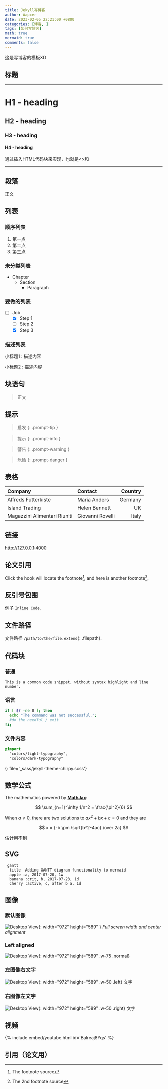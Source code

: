 ```yaml
---
title: Jekyll写博客
author: Aapcer
date: 2023-02-05 22:21:00 +0800
categories: [博客, ]
tags: [如何写博客]
math: true
mermaid: true
comments: false
---
```


这是写博客的模板XD

## 标题
---
# H1 - heading

<h2 data-toc-skip>H2 - heading</h2>

<h3 data-toc-skip>H3 - heading</h3>

<h4>H4 - heading</h4>
通过插入HTML代码块来实现，也就是<>和</>





---

## 段落

正文

## 列表

### 顺序列表

1. 第一点
2. 第二点
3. 第三点

### 未分类列表

- Chapter
  + Section
    * Paragraph

### 要做的列表

- [ ] Job
  + [x] Step 1
  + [ ] Step 2
  + [x] Step 3

### 描述列表

小标题1
: 描述内容

小标题2
: 描述内容

## 块语句

> 正文

## 提示

> 启发
{: .prompt-tip }

> 提示
{: .prompt-info }

> 警告
{: .prompt-warning }

> 危险
{: .prompt-danger }

## 表格

| Company                      | Contact          | Country |
|:-----------------------------|:-----------------|--------:|
| Alfreds Futterkiste          | Maria Anders     | Germany |
| Island Trading               | Helen Bennett    | UK      |
| Magazzini Alimentari Riuniti | Giovanni Rovelli | Italy   |

## 链接

<http://127.0.0.1:4000>

## 论文引用

Click the hook will locate the footnote[^footnote], and here is another footnote[^fn-nth-2].

## 反引号包围

例子 `Inline Code`.

## 文件路径

文件路径 `/path/to/the/file.extend`{: .filepath}.

## 代码块

### 普通

```
This is a common code snippet, without syntax highlight and line number.
```

### 语言

```bash
if [ $? -ne 0 ]; then
  echo "The command was not successful.";
  #do the needful / exit
fi;
```

### 文件内容

```sass
@import
  "colors/light-typography",
  "colors/dark-typography"
```
{: file='_sass/jekyll-theme-chirpy.scss'}

## 数学公式

The mathematics powered by [**MathJax**](https://www.mathjax.org/):

$$ \sum_{n=1}^\infty 1/n^2 = \frac{\pi^2}{6} $$

When $a \ne 0$, there are two solutions to $ax^2 + bx + c = 0$ and they are

$$ x = {-b \pm \sqrt{b^2-4ac} \over 2a} $$

估计用不到

## SVG

```mermaid
 gantt
  title  Adding GANTT diagram functionality to mermaid
  apple :a, 2017-07-20, 1w
  banana :crit, b, 2017-07-23, 1d
  cherry :active, c, after b a, 1d
```

## 图像

### 默认图像

![Desktop View](/post/20230205/avatar.jpg){: width="972" height="589" }
_Full screen width and center alignment_

### Left aligned

![Desktop View](/post/20230205/avatar.jpg){: width="972" height="589" .w-75 .normal}

### 左图像右文字

![Desktop View](/post/20230205/avatar.jpg){: width="972" height="589" .w-50 .left}
文字

### 右图像左文字

![Desktop View](/post/20230205/avatar.jpg){: width="972" height="589" .w-50 .right}
文字

## 视频

{% include embed/youtube.html id='Balreaj8Yqs' %}

## 引用（论文用）

[^footnote]: The footnote source
[^fn-nth-2]: The 2nd footnote source
